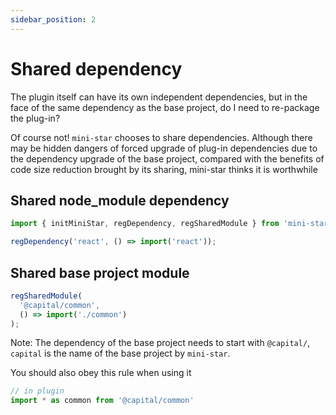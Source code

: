 ```yaml
---
sidebar_position: 2
---
```


# Shared dependency

The plugin itself can have its own independent dependencies, but in the face of the same dependency as the base project, do I need to re-package the plug-in?

Of course not! `mini-star` chooses to share dependencies. Although there may be hidden dangers of forced upgrade of plug-in dependencies due to the dependency upgrade of the base project, compared with the benefits of code size reduction brought by its sharing, mini-star thinks it is worthwhile

## Shared node_module dependency

```javascript
import { initMiniStar, regDependency, regSharedModule } from 'mini-star';

regDependency('react', () => import('react'));
```

## Shared base project module

```javascript
regSharedModule(
  '@capital/common',
  () => import('./common')
);
```

Note: The dependency of the base project needs to start with `@capital/`, `capital` is the name of the base project by `mini-star`.

You should also obey this rule when using it

```javascript
// in plugin
import * as common from '@capital/common'
```
